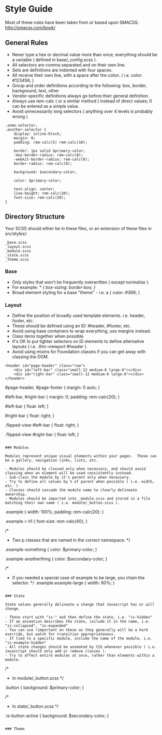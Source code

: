 # Style Guide

Most of these rules have been taken from or based upon SMACSS: http://smacss.com/book/

## General Rules

- Never type a hex or decimal value more than once; everything should be a variable ( defined in base/_config.scss ).
- All selectors are comma separated and on their own line.
- Sets are definitions are indented with four spaces.
- All receive their own line, with a space after the colon. ( i.e. color: #123456; )
- Group and order definitions according to the following: box, border, background, text, other
- Vendor-specific definitions always go before their general definition.
- Always use rem-calc ( or a similar method ) instead of direct values; 0 can be entered as a simple value.
- Avoid unnecessarily long selectors ( anything over 4 levels is probably wrong ). 

```
.some-selector,
.another-selector {
    display: inline-block;
    margin: 0;
    padding: rem-calc(5) rem-calc(10);

    border: 1px solid $primary-color;
    -moz-border-radius: rem-calc(8);
    -webkit-border-radius: rem-calc(8);
    border-radius: rem-calc(8);

    background: $secondary-color;

    color: $primary-color;

    text-align: center;
    line-height: rem-calc(20);
    font-size: rem-calc(20);
}
```

## Directory Structure

Your SCSS should either be in these files, or an extension of these files in src/styles/:

```
_base.scss
_layout.scss
_module.scss
_state.scss
_theme.scss
```

### Base

- Only styles that won't be frequently overwritten ( except normalize ).
- For example: _* { box-sizing: border-box; }_
- Broad element styling for a base "theme" - i.e. a { color: #369; }

### Layout

- Define the position of broadly used template elements.  i.e. header, footer, etc.
- These should be defined using an ID: #header, #footer, etc.
- Avoid using base containers to wrap everything, use margins instead.
- Class items together when possible.
- It's OK to put tighter selectors on ID elements to define alternative layouts ( i.e. .thin-viewport #header ).
- Avoid using mixins for Foundation classes if you can get away with classing the DOM.

```
<header id="page-header" class="row">
	<div id="left-bar" class="small-12 medium-6 large-6"></div>
	<div id="right-bar" class="small-12 medium-6 large-6"></div>
</header>

```
#page-header,
#page-footer {
	margin: 0 auto;
}

#left-bar,
#right-bar {
	margin: 0;
	padding: rem-calc(20);
}

#left-bar {
	float: left;
}

#right-bar {
	float: right;
}

.flipped-view #left-bar {
	float: right;
}

.flipped-view #right-bar {
	float: left;
}
```

### Modules

Modules represent unique visual elements within your pages.  These can be a gallery, navigation links, lists, etc.

- Modules should be classed only when necessary, and should avoid classing when an element will be used consistently instead.
- Sub-class the module by it's parent only when necessary.
- Try to define all values by % of parent when possible ( i.e. width, etc. )
- Classes should cascade the module name to clearly delineate ownership.
- Modules should be imported into _module.scss and stored in a file matching their own name ( i.e. module/_button.scss ).

```
.example {
	width: 100%;
	padding: rem-calc(20);
}

.example > h1 {
	font-size: rem-calc(40);
}

/*
 * Two p classes that are named in the correct namespace.
 */

.example-something {
	color: $primary-color;
}

.example-anotherthing {
	color: $secondary-color;
}

/*
 * If you needed a special case of example to be large, you chain the selector.
 */
.example.example-large {
	width: 80%;
}

```

### State

State values generally delineate a change that Javascript has or will change.

- These start with "is-" and then define the state, i.e. "is-hidden"
- If an animation describes the state, include it in the name, i.e. "is-collapsed", "is-expanded"
- You can use !important on these as they generally will be a hard override, but watch for transition appropriateness.
- If tied to a specific module, include the name of the module, i.e. "is-example-hidden"
- All state changes should be animated by CSS whenever possible ( i.e. Javascript should only add or remove classes ).
- Try to affect entire modules at once, rather than elements within a module.

```
/*
 * In module/_button.scss
 */

.button {
	background: $primary-color;
}

/*
 * In state/_button.scss
 */

.is-button-active {
	background: $secondary-color;
}

```

### Theme

